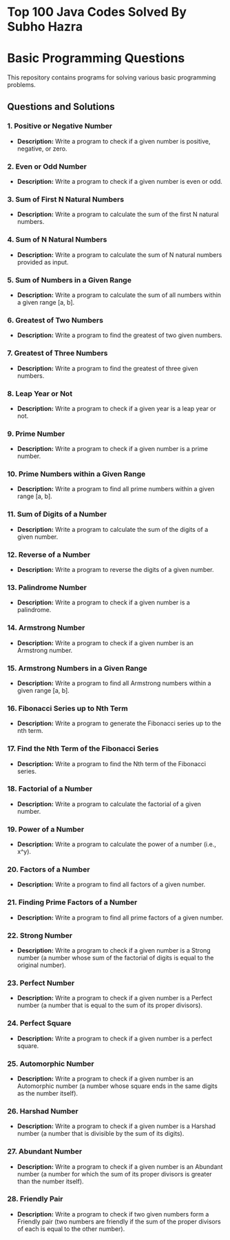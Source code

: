 # Top 100 Java Codes Solved By Subho Hazra

# Basic Programming Questions

This repository contains programs for solving various basic programming problems.

## Questions and Solutions

### 1. Positive or Negative Number
- **Description:** Write a program to check if a given number is positive, negative, or zero.

### 2. Even or Odd Number
- **Description:** Write a program to check if a given number is even or odd.

### 3. Sum of First N Natural Numbers
- **Description:** Write a program to calculate the sum of the first N natural numbers.

### 4. Sum of N Natural Numbers
- **Description:** Write a program to calculate the sum of N natural numbers provided as input.

### 5. Sum of Numbers in a Given Range
- **Description:** Write a program to calculate the sum of all numbers within a given range [a, b].

### 6. Greatest of Two Numbers
- **Description:** Write a program to find the greatest of two given numbers.

### 7. Greatest of Three Numbers
- **Description:** Write a program to find the greatest of three given numbers.

### 8. Leap Year or Not
- **Description:** Write a program to check if a given year is a leap year or not.

### 9. Prime Number
- **Description:** Write a program to check if a given number is a prime number.

### 10. Prime Numbers within a Given Range
- **Description:** Write a program to find all prime numbers within a given range [a, b].

### 11. Sum of Digits of a Number
- **Description:** Write a program to calculate the sum of the digits of a given number.

### 12. Reverse of a Number
- **Description:** Write a program to reverse the digits of a given number.

### 13. Palindrome Number
- **Description:** Write a program to check if a given number is a palindrome.

### 14. Armstrong Number
- **Description:** Write a program to check if a given number is an Armstrong number.

### 15. Armstrong Numbers in a Given Range
- **Description:** Write a program to find all Armstrong numbers within a given range [a, b].

### 16. Fibonacci Series up to Nth Term
- **Description:** Write a program to generate the Fibonacci series up to the nth term.

### 17. Find the Nth Term of the Fibonacci Series
- **Description:** Write a program to find the Nth term of the Fibonacci series.

### 18. Factorial of a Number
- **Description:** Write a program to calculate the factorial of a given number.

### 19. Power of a Number
- **Description:** Write a program to calculate the power of a number (i.e., x^y).

### 20. Factors of a Number
- **Description:** Write a program to find all factors of a given number.

### 21. Finding Prime Factors of a Number
- **Description:** Write a program to find all prime factors of a given number.

### 22. Strong Number
- **Description:** Write a program to check if a given number is a Strong number (a number whose sum of the factorial of digits is equal to the original number).

### 23. Perfect Number
- **Description:** Write a program to check if a given number is a Perfect number (a number that is equal to the sum of its proper divisors).

### 24. Perfect Square
- **Description:** Write a program to check if a given number is a perfect square.

### 25. Automorphic Number
- **Description:** Write a program to check if a given number is an Automorphic number (a number whose square ends in the same digits as the number itself).

### 26. Harshad Number
- **Description:** Write a program to check if a given number is a Harshad number (a number that is divisible by the sum of its digits).

### 27. Abundant Number
- **Description:** Write a program to check if a given number is an Abundant number (a number for which the sum of its proper divisors is greater than the number itself).

### 28. Friendly Pair
- **Description:** Write a program to check if two given numbers form a Friendly pair (two numbers are friendly if the sum of the proper divisors of each is equal to the other number).
